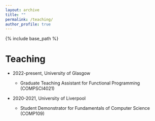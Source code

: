 ```yaml
---
layout: archive
title: ""
permalink: /teaching/
author_profile: true
---
```



{% include base_path %}

Teaching
======
* 2022-present, University of Glasgow
  * Graduate Teaching Assistant for Functional Programming (COMPSCI4021)

* 2020-2021, University of Liverpool
  * Student Demonstrator for Fundamentals of Computer Science (COMP109)
